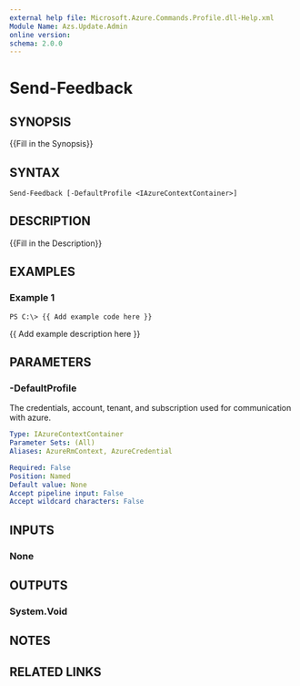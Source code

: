 ```yaml
---
external help file: Microsoft.Azure.Commands.Profile.dll-Help.xml
Module Name: Azs.Update.Admin
online version: 
schema: 2.0.0
---
```


# Send-Feedback

## SYNOPSIS
{{Fill in the Synopsis}}

## SYNTAX

```
Send-Feedback [-DefaultProfile <IAzureContextContainer>]
```

## DESCRIPTION
{{Fill in the Description}}

## EXAMPLES

### Example 1
```
PS C:\> {{ Add example code here }}
```

{{ Add example description here }}

## PARAMETERS

### -DefaultProfile
The credentials, account, tenant, and subscription used for communication with azure.

```yaml
Type: IAzureContextContainer
Parameter Sets: (All)
Aliases: AzureRmContext, AzureCredential

Required: False
Position: Named
Default value: None
Accept pipeline input: False
Accept wildcard characters: False
```

## INPUTS

### None


## OUTPUTS

### System.Void


## NOTES

## RELATED LINKS

